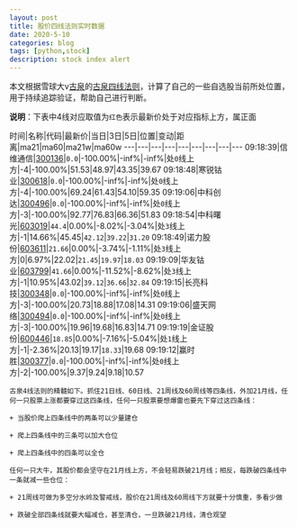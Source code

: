 ```yaml
---
layout: post
title: 股价四线法则实时数据
date: 2020-5-10
categories: blog
tags: [python,stock]
description: stock index alert
---
```



本文根据雪球大v[古泉](https://xueqiu.com/u/7148646888)的[古泉四线法则](https://xueqiu.com/7148646888/130498192)，计算了自己的一些自选股当前所处位置，用于持续追踪验证，帮助自己进行判断。

**说明**：下表中4线对应取值为`红色`表示最新价处于对应指标上方，属正面

时间|名称|代码|最新价|当日|3日|5日|位置|变动|距离|ma21|ma60|ma21w|ma60w
---|---|---|---|---|---|---|---|---
09:18:39|信维通信|[300136](https://xueqiu.com/S/SZ300136)|`0.0`|-100.00%|-inf%|-inf%|处`0`线上方|-4|-100.00%|51.53|48.97|43.35|39.67
09:18:48|寒锐钴业|[300618](https://xueqiu.com/S/SZ300618)|`0.0`|-100.00%|-inf%|-inf%|处`0`线上方|-4|-100.00%|69.24|61.43|54.10|59.35
09:19:06|中科创达|[300496](https://xueqiu.com/S/SZ300496)|`0.0`|-100.00%|-inf%|-inf%|处`0`线上方|-3|-100.00%|92.77|76.83|66.36|51.83
09:18:54|中科曙光|[603019](https://xueqiu.com/S/SH603019)|`44.4`|0.00%|-8.02%|-3.04%|处`3`线上方|-1|14.66%|45.45|`42.12`|`39.22`|`31.20`
09:18:49|诺力股份|[603611](https://xueqiu.com/S/SH603611)|`21.66`|0.00%|-3.74%|-1.11%|处`3`线上方|0|6.97%|22.02|`21.45`|`19.97`|`18.03`
09:19:09|华友钴业|[603799](https://xueqiu.com/S/SH603799)|`41.66`|0.00%|-11.52%|-8.62%|处`3`线上方|-1|10.95%|43.02|`39.12`|`36.66`|`32.84`
09:19:15|长亮科技|[300348](https://xueqiu.com/S/SZ300348)|`0.0`|-100.00%|-inf%|-inf%|处`0`线上方|-3|-100.00%|20.73|18.88|17.08|14.31
09:19:06|盛天网络|[300494](https://xueqiu.com/S/SZ300494)|`0.0`|-100.00%|-inf%|-inf%|处`0`线上方|-3|-100.00%|19.96|19.68|16.83|14.71
09:19:19|金证股份|[600446](https://xueqiu.com/S/SH600446)|`18.85`|0.00%|-7.16%|-5.04%|处`1`线上方|-1|-2.36%|20.13|19.17|`18.33`|19.68
09:19:12|赢时胜|[300377](https://xueqiu.com/S/SZ300377)|`0.0`|-100.00%|-inf%|-inf%|处`0`线上方|-2|-100.00%|9.37|9.24|9.18|10.57

```
古泉4线法则的精髓如下。抓住21日线、60日线、21周线及60周线等四条线，外加21月线，任何一只股票上涨都要穿过这四条线，任何一只股票要想爆雷也要先下穿过这四条线：

+ 当股价爬上四条线中的两条可以少量建仓

+ 爬上四条线中的三条可以加大仓位

+ 爬上四条线中的四条可以全仓

任何一只大牛，其股价都会坚守在21月线上方，不会轻易跌破21月线；相反，每跌破四条线中一条就减一些仓位：

+ 21周线可做为多空分水岭及警戒线，股价在21周线及60周线下方就要十分慎重，多看少做

+ 跌破全部四条线就要大幅减仓，甚至清仓，一旦跌破21月线，清仓观望
```